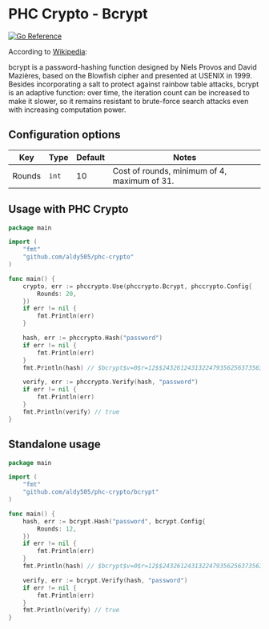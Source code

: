 # PHC Crypto - Bcrypt

[![Go Reference](https://pkg.go.dev/badge/github.com/aldy505/phc-crypto.svg)](https://pkg.go.dev/github.com/aldy505/phc-crypto/bcrypt)

According to [Wikipedia](https://en.wikipedia.org/wiki/Bcrypt):

bcrypt is a password-hashing function designed by Niels Provos and David Mazières, based on the Blowfish cipher and
presented at USENIX in 1999. Besides incorporating a salt to protect against rainbow table attacks, bcrypt is an
adaptive function: over time, the iteration count can be increased to make it slower, so it remains resistant to
brute-force search attacks even with increasing computation power.

## Configuration options

| Key    | Type  | Default | Notes                                        |
|--------|-------|---------|----------------------------------------------|
| Rounds | `int` | 10      | Cost of rounds, minimum of 4, maximum of 31. |

## Usage with PHC Crypto

```go
package main

import (
	"fmt"
	"github.com/aldy505/phc-crypto"
)

func main() {
	crypto, err := phccrypto.Use(phccrypto.Bcrypt, phccrypto.Config{
		Rounds: 20,
	})
	if err != nil {
		fmt.Println(err)
	}

	hash, err := phccrypto.Hash("password")
	if err != nil {
		fmt.Println(err)
	}
	fmt.Println(hash) // $bcrypt$v=0$r=12$$2432612431322479356256373563666e503557...

	verify, err := phccrypto.Verify(hash, "password")
	if err != nil {
		fmt.Println(err)
	}
	fmt.Println(verify) // true
}
```

## Standalone usage

```go
package main

import (
	"fmt"
	"github.com/aldy505/phc-crypto/bcrypt"
)

func main() {
	hash, err := bcrypt.Hash("password", bcrypt.Config{
		Rounds: 12,
	})
	if err != nil {
		fmt.Println(err)
	}
	fmt.Println(hash) // $bcrypt$v=0$r=12$$2432612431322479356256373563666e503557...

	verify, err := bcrypt.Verify(hash, "password")
	if err != nil {
		fmt.Println(err)
	}
	fmt.Println(verify) // true
}
```